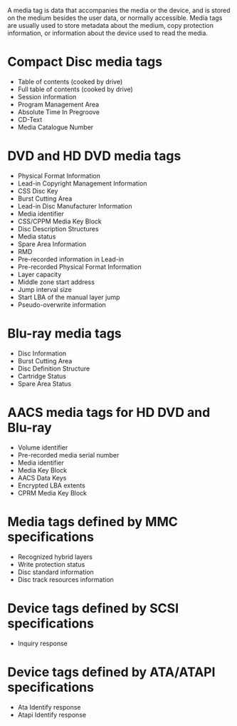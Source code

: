 A media tag is data that accompanies the media or the device, and is stored on the medium besides the user data, or normally accessible. Media tags are usually used to store metadata about the medium, copy protection information, or information about the device used to read the media.

# Compact Disc media tags

* Table of contents (cooked by drive)
* Full table of contents (cooked by drive)
* Session information
* Program Management Area
* Absolute Time In Pregroove
* CD-Text
* Media Catalogue Number

# DVD and HD DVD media tags

* Physical Format Information
* Lead-in Copyright Management Information
* CSS Disc Key
* Burst Cutting Area
* Lead-in Disc Manufacturer Information
* Media identifier
* CSS/CPPM Media Key Block
* Disc Description Structures
* Media status
* Spare Area Information
* RMD
* Pre-recorded information in Lead-in
* Pre-recorded Physical Format Information
* Layer capacity
* Middle zone start address
* Jump interval size
* Start LBA of the manual layer jump
* Pseudo-overwrite information

# Blu-ray media tags

* Disc Information
* Burst Cutting Area
* Disc Definition Structure
* Cartridge Status
* Spare Area Status

# AACS media tags for HD DVD and Blu-ray

* Volume identifier
* Pre-recorded media serial number
* Media identifier
* Media Key Block
* AACS Data Keys
* Encrypted LBA extents
* CPRM Media Key Block

# Media tags defined by MMC specifications

* Recognized hybrid layers
* Write protection status
* Disc standard information
* Disc track resources information

# Device tags defined by SCSI specifications

* Inquiry response

# Device tags defined by ATA/ATAPI specifications

* Ata Identify response
* Atapi Identify response